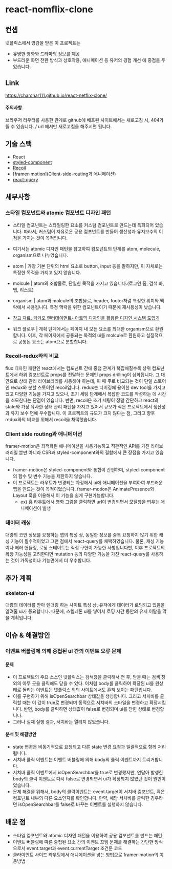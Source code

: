 # react-nomflix-clone

## 컨셉

넷플릭스에서 영감을 받은 이 프로젝트는
- 유명한 영화와 드라마의 정보를 제공
- 부드러운 화면 전환 방식과 상호작용, 애니메이션 등 유저의 경험 개선
  에 중점을 두었습니다.

## Link

https://charchar111.github.io/react-netflix-clone/

#### 주의사항
브라우저 라우터를 사용한 관계로 github에 배포된 사이트에서는 새로고침 시, 404가 뜰 수 있습니다. / url 에서만 새로고침을 해주시면 됩니다.

## 기술 스택
- React
- [styled-component](스타일-컴포넌트와-atomic-컴포넌트-디자인-패턴)
- [Recoil](Recoil-redux와의-비교)
- [framer-motion](Client-side-routing과 애니메이션)
- [react-query](데이터-캐싱)

## 세부사항
### 스타일 컴포넌트와 atomic 컴포넌트 디자인 패턴
- 스타일 컴포넌트는 스타일링한 요소를 커스텀 컴포넌트로 만드는데 특화되어 있습니다. 따라서, 커스텀이 자유로운 공용 컴포넌트를 만들어 생산성과 유지보수의 이점을 가지는 것이 목적입니다.
- 여기서는 atomic 디자인 패턴을 참고하여 컴포넌트의 단계를 atom, molecule, organism으로 나누었습니다.
- atom | 가장 기본 단위의 html 요소로 button, input 등을 말하지만, 이 자체로는 특정한 목적을 가지고 있지 않습니다.
- molcule | atom의 조합물로, 단일한 목적을 가지고 있습니다.(로그인 폼, 검색 바, 탭, 리스트)
- organism | atom과 molcule의 조합물로, header, footer처럼 특정한 위치와 맥락에서 사용됩니다. 특정 맥락을 위한 컴포넌트이기 때문에 재사용성이 낮습니다.
- [참고 자료. 카카오 엔터테이먼트- 아토믹 디자인을 활용한 디자인 시스템 도입기](https://fe-developers.kakaoent.com/2022/220505-how-page-part-use-atomic-design-system/)

- 워크 플로우 | 계획 단계에서는 페이지 내 모든 요소를 최대한 organism으로 환원합니다. 이후, 각 페이지에서 공통되는 목적의 ui를 molcule로 환원하고 실질적으로 공통된 요소는 atom으로 분할합니다.

### Recoil-redux와의 비교
flux 디자인 패턴인 react에서는 컴포넌트 간에 중첩 관계가 복잡해질수록 상위 컴포넌트에서 하위 컴포넌트로 props를 전달하는 문제인 props drilling이 심화됩니다. 그 대안으로 상태 관리 라이브러리를 사용해야 하는데, 이 때 주로 비교되는 것이 단일 스토어인 redux와 분할 스토어인 recoil입니다. redux는 디버깅에 용이한 dev tool을 가지고 있고 다양한 기능을 가지고 있으나, 초기 세팅 단계에서 복잡한 코드를 작성하는 데 시간을 소모한다는 단점이 있습니다. 반면, recoil은 초기 세팅이 정말 간단하고 react의 state와 가장 유사한 상태 관리 패턴을 가지고 있어서 규모가 작은 프로젝트에서 생산성과 유지 보수 면에 우수합니다.
이 프로젝트의 규모가 크지 않다는 점, 그리고 향후 redux와의 비교를 위해서 recoil을 채택했습니다.

### Client side routing과 애니메이션
framer-motion은 최적화된 애니메이션을 사용가능하고 직관적인 API를 가진 라이브러리일 뿐만 아니라 CSR과 styled-component와의 결합에서 큰 장점을 가지고 있습니다.

- framer-motion은 styled-component와 통합이 간편하며, styled-component의 함수 및 변수 기능을 제한하지 않습니다.
- 이 프로젝트는 라우트가 변경되는 과정에서 ui에 애니메이션을 부여하여 부드러운 앱을 만드는 것이 목적이었습니다. framer-motion은 AnimatePresence와 Layout 훅을 이용해서 이 기능을 쉽게 구현가능합니다.
    - ex) 홈 라우트에서 영화 그림을 클릭하면 url이 변경되면서 모달창을 띄우는 애니메이션이 발생

### 데이터 캐싱
대량의 코인 정보를 요청하는 앱의 특성 상, 동일한 정보를 중복 요청하지 않기 위한 캐싱 기능이 필수적이었고 그런 점에서 react-query를 채택하였습니다. 물론, 캐싱 기능이나 에러 핸들링, 로딩 스테이트는 직접 구현이 가능한 사항입니다만, 이후 프로젝트의 확장 가능성을 고려한다면 mutation 등의 다양한 기능을 가진 react-query를 사용하는 것이 가독성이나 기능면에서 더 우수합니다.

## 추가 계획
### skeleton-ui
대량의 데이터를 받아 렌더링 하는 사이트 특성 상, 유저에게 데이터가 로딩되고 있음을 알려줄 ui가 중요합니다. 때문에, 스켈레톤 ui를 넣어서 로딩 시간 동안의 유저 이탈을 막을 계획입니다.

## 이슈 & 해결방안
### 이벤트 버블링에 의해 중첩된 ui 간의 이벤트 오류 문제
#### 문제
- 이 프로젝트의 주요 소스인 넷플릭스는 검색창을 클릭해서 연 후, 닫을 때는 검색 창 외의 아무 곳을 클릭해도 닫을 수 있다. 이처럼 body를 클릭하여 확장된 ui를 원상태로 돌리는 이벤트는 넷플릭스 외의 사이트에서도 흔히 보이는 패턴입니다.
- 이를 구현하기 위해 isOpenSearchbar 상태값을 생성합니다. 그리고 서치바를 클릭할 때는 이 값이 true로 변경되며 동적으로 서치바의 스타일을 변경하고 확장시킵니다. 반면, body를 클릭하면 상태값이 false로 변경되며 ui를 닫힌 상태로 변경합니다.
- 그러나 실제 실행 결과, 서치바는 열리지 않았습니다.

#### 분석 및 해결방안
- state 변경은 비동기적으로 요청되고 다른 state 변경 요청과 일괄적으로 함께 처리됩니다.
- 서치바 클릭 이벤트는 이벤트 버블링에 의해 body의 클릭 이벤트까지 트리거합니다.
- 서치바 클릭 이벤트에서 isOpenSearchbar을 true로 변경했지만, 연달아 발생한 body의 클릭 이벤트로 다시 false로 변경되면서 ui가 확장되지 않았던 것이 원인이었습니다.
- 문제 해결을 위해서, body의 클릭이벤트는 event.target이 서치바 컴포넌트, 혹은 컴포넌트 내부의 다른 요소인지를 확인합니다. 만약, 해당 서치바를 클릭한 경우라면 isOpenSearchbar를 false로 바꾸는 이벤트를 실행하지 않습니다.

## 배운 점
- 스타일 컴포넌트와 atomic 디자인 패턴을 이용하여 공용 컴포넌트를 만드는 패턴
- 이벤트 버블링에 따른 중첩된 요소 간의 이벤트 꼬임 문제를 해결하는 간단한 방식으로서 event.target과 event.currentTarget 조건문 코드
- 클라이언트 사이드 라우팅에서 애니메이션을 넣는 방법으로 framer-motion의 이용방법

